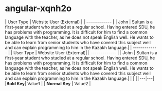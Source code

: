 # angular-xqnh2o
| User Type     | Website User (External)           |
| ------------- |
| John          | Sultan is a first-year student who studied at a regular school. Having entered SDU, he has problems with programming. It is difficult for him to find a common language with the teacher, as he does not speak English well. He wants to be able to learn from senior students who have covered this subject well and can explain programming to him in the Kazakh language.|
| ------------- |
| User Type     | Website User (External)|
| ------------- |
| John          | Sultan is a first-year student who studied at a regular school. Having entered SDU, he has problems with programming. It is difficult for him to find a common language with the teacher, as he does not speak English well. He wants to be able to learn from senior students who have covered this subject well and can explain programming to him in the Kazakh language.|
|   |   |
|---|---|
|__Bold Key__| Value1 |
| **Normal Key** | Value2 |

